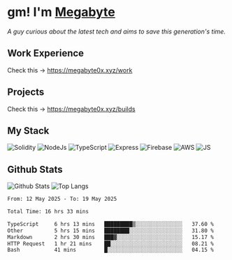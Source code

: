 # gm! I'm [Megabyte](https://megabyte0x.xyz/)

*A guy curious about the latest tech and aims to save this generation's time.*

## Work Experience

Check this -> https://megabyte0x.xyz/work

## Projects

Check this -> https://megabyte0x.xyz/builds

## My Stack

![Solidity](https://img.shields.io/badge/solidity-grey?style=for-the-badge&logo=solidity&logoColor=Green)
![NodeJs](https://img.shields.io/badge/NODE_JS-grey?style=for-the-badge&logo=nodedotjs&logoColor=Green)
![TypeScript](https://img.shields.io/badge/TS-grey?style=for-the-badge&logo=typescript&logoColor=Green)
![Express](https://img.shields.io/badge/EXPRESS-grey?style=for-the-badge&logo=EXPRESS&logoColor=Green)
![Firebase](https://img.shields.io/badge/EXPRESS-grey?style=for-the-badge&logo=EXPRESS&logoColor=Green)
![AWS](https://img.shields.io/badge/AWS-grey?style=for-the-badge&logo=amazonaws&logoColor=Yellow)
![JS](https://img.shields.io/badge/JS-grey?style=for-the-badge&logo=javascript&logoColor=Green)

## Github Stats

![Github Stats](https://github-readme-stats.vercel.app/api?username=megabyte0x&show_icons=true&theme=dark&hide_border=true&bg_color=0D1117) ![Top Langs](https://github-readme-stats.vercel.app/api/top-langs/?username=megabyte0x&layout=compact&theme=dark)

<!--START_SECTION:waka-->

```txt
From: 12 May 2025 - To: 19 May 2025

Total Time: 16 hrs 33 mins

TypeScript     6 hrs 13 mins   █████████▒░░░░░░░░░░░░░░░   37.60 %
Other          5 hrs 15 mins   ████████░░░░░░░░░░░░░░░░░   31.80 %
Markdown       2 hrs 30 mins   ███▓░░░░░░░░░░░░░░░░░░░░░   15.17 %
HTTP Request   1 hr 21 mins    ██░░░░░░░░░░░░░░░░░░░░░░░   08.21 %
Bash           41 mins         █░░░░░░░░░░░░░░░░░░░░░░░░   04.15 %
```

<!--END_SECTION:waka-->


